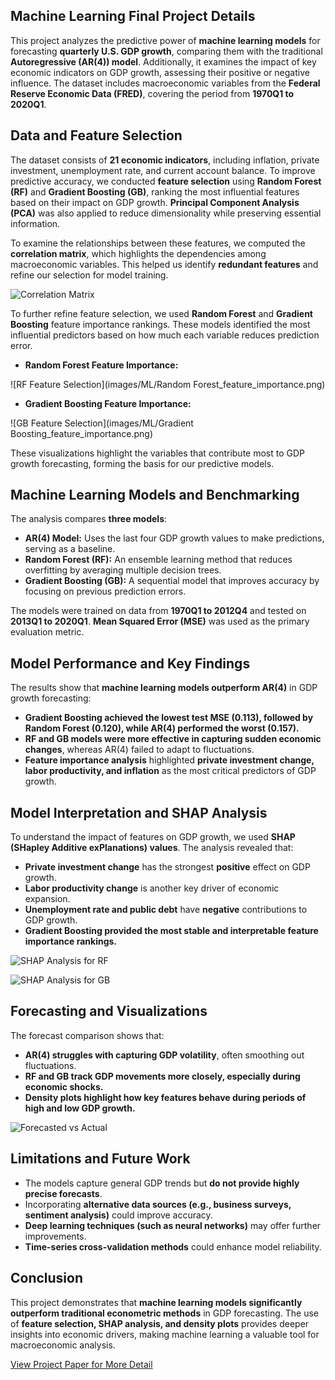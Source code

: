 ## Machine Learning Final Project Details

This project analyzes the predictive power of **machine learning models** for forecasting **quarterly U.S. GDP growth**, comparing them with the traditional **Autoregressive (AR(4)) model**. Additionally, it examines the impact of key economic indicators on GDP growth, assessing their positive or negative influence. The dataset includes macroeconomic variables from the **Federal Reserve Economic Data (FRED)**, covering the period from **1970Q1 to 2020Q1**.

## **Data and Feature Selection**

The dataset consists of **21 economic indicators**, including inflation, private investment, unemployment rate, and current account balance. To improve predictive accuracy, we conducted **feature selection** using **Random Forest (RF)** and **Gradient Boosting (GB)**, ranking the most influential features based on their impact on GDP growth. **Principal Component Analysis (PCA)** was also applied to reduce dimensionality while preserving essential information.

To examine the relationships between these features, we computed the **correlation matrix**, which highlights the dependencies among macroeconomic variables. This helped us identify **redundant features** and refine our selection for model training.

![Correlation Matrix](images/ML/correlation_matrix.png)

To further refine feature selection, we used **Random Forest** and **Gradient Boosting** feature importance rankings. These models identified the most influential predictors based on how much each variable reduces prediction error.

- **Random Forest Feature Importance:**
  
![RF Feature Selection](images/ML/Random Forest_feature_importance.png)

- **Gradient Boosting Feature Importance:**

![GB Feature Selection](images/ML/Gradient Boosting_feature_importance.png)

These visualizations highlight the variables that contribute most to GDP growth forecasting, forming the basis for our predictive models.

## **Machine Learning Models and Benchmarking**

The analysis compares **three models**:

- **AR(4) Model:** Uses the last four GDP growth values to make predictions, serving as a baseline.
- **Random Forest (RF):** An ensemble learning method that reduces overfitting by averaging multiple decision trees.
- **Gradient Boosting (GB):** A sequential model that improves accuracy by focusing on previous prediction errors.

The models were trained on data from **1970Q1 to 2012Q4** and tested on **2013Q1 to 2020Q1**. **Mean Squared Error (MSE)** was used as the primary evaluation metric.

## **Model Performance and Key Findings**

The results show that **machine learning models outperform AR(4)** in GDP growth forecasting:

- **Gradient Boosting achieved the lowest test MSE (0.113), followed by Random Forest (0.120), while AR(4) performed the worst (0.157).**
- **RF and GB models were more effective in capturing sudden economic changes**, whereas AR(4) failed to adapt to fluctuations.
- **Feature importance analysis** highlighted **private investment change, labor productivity, and inflation** as the most critical predictors of GDP growth.

## **Model Interpretation and SHAP Analysis**

To understand the impact of features on GDP growth, we used **SHAP (SHapley Additive exPlanations) values**. The analysis revealed that:

- **Private investment change** has the strongest **positive** effect on GDP growth.
- **Labor productivity change** is another key driver of economic expansion.
- **Unemployment rate and public debt** have **negative** contributions to GDP growth.
- **Gradient Boosting provided the most stable and interpretable feature importance rankings.**

![SHAP Analysis for RF](images/ML/shap_summary_dot_RandomForest.png)

![SHAP Analysis for GB](images/ML/shap_summary_dot_GradientBoosting.png)

## **Forecasting and Visualizations**

The forecast comparison shows that:

- **AR(4) struggles with capturing GDP volatility**, often smoothing out fluctuations.
- **RF and GB track GDP movements more closely, especially during economic shocks.**
- **Density plots highlight how key features behave during periods of high and low GDP growth.**

![Forecasted vs Actual](images/ML/forecasted_vs_actual_multiple.png)
## **Limitations and Future Work**

- The models capture general GDP trends but **do not provide highly precise forecasts**.
- Incorporating **alternative data sources (e.g., business surveys, sentiment analysis)** could improve accuracy.
- **Deep learning techniques (such as neural networks)** may offer further improvements.
- **Time-series cross-validation methods** could enhance model reliability.

## **Conclusion**

This project demonstrates that **machine learning models significantly outperform traditional econometric methods** in GDP forecasting. The use of **feature selection, SHAP analysis, and density plots** provides deeper insights into economic drivers, making machine learning a valuable tool for macroeconomic analysis.

[View Project Paper for More Detail](https://drive.google.com/file/d/1decAKDOtMaB4cRprLFqndsPNoqnHslRR/view?usp=sharing)

